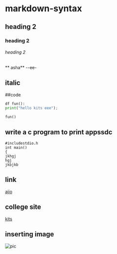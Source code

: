 # markdown-syntax
## heading 2
### heading 2
###### heading 2
** asha**
--ee-
## italic

##code
```python
df fun():
print("hello kits eee");
```
```
fun()
```
## write a c program to print appssdc
```
#includestdio.h
int main()
{
jkhgj
hgj
jkbjkb
```
## link
[ajio](https://www.ajio.com/)
## college site
[kits](https://collegedunia.com/college/14034-krishna-chaitanya-institute-of-technology-and-sciences-kits-prakasam)
## inserting image
![pic](nhttps://github.com/ashajyothi204/markdow)
